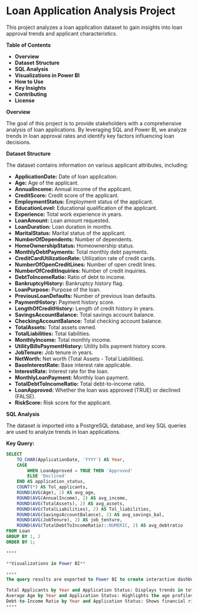 # Loan Application Analysis Project

This project analyzes a loan application dataset to gain insights into loan approval trends and applicant characteristics. 

**Table of Contents**

* **Overview**
* **Dataset Structure**
* **SQL Analysis**
* **Visualizations in Power BI**
* **How to Use**
* **Key Insights**
* **Contributing**
* **License**

**Overview**

The goal of this project is to provide stakeholders with a comprehensive analysis of loan applications. By leveraging SQL and Power BI, we analyze trends in loan approval rates and identify key factors influencing loan decisions.


**Dataset Structure**

The dataset contains information on various applicant attributes, including:

* **ApplicationDate:** Date of loan application.
* **Age:** Age of the applicant.
* **AnnualIncome:** Annual income of the applicant.
* **CreditScore:** Credit score of the applicant.
* **EmploymentStatus:** Employment status of the applicant.
* **EducationLevel:** Educational qualification of the applicant.
* **Experience:** Total work experience in years.
* **LoanAmount:** Loan amount requested. 
* **LoanDuration:** Loan duration in months.
* **MaritalStatus:** Marital status of the applicant.
* **NumberOfDependents:** Number of dependents.
* **HomeOwnershipStatus:** Homeownership status.
* **MonthlyDebtPayments:** Total monthly debt payments.
* **CreditCardUtilizationRate:** Utilization rate of credit cards.
* **NumberOfOpenCreditLines:** Number of open credit lines.
* **NumberOfCreditInquiries:** Number of credit inquiries.
* **DebtToIncomeRatio:** Ratio of debt to income.
* **BankruptcyHistory:** Bankruptcy history flag.
* **LoanPurpose:** Purpose of the loan.
* **PreviousLoanDefaults:** Number of previous loan defaults.
* **PaymentHistory:** Payment history score.
* **LengthOfCreditHistory:** Length of credit history in years.
* **SavingsAccountBalance:** Total savings account balance.
* **CheckingAccountBalance:** Total checking account balance.
* **TotalAssets:** Total assets owned.
* **TotalLiabilities:** Total liabilities.
* **MonthlyIncome:** Total monthly income.
* **UtilityBillsPaymentHistory:** Utility bills payment history score.
* **JobTenure:** Job tenure in years.
* **NetWorth:** Net worth (Total Assets - Total Liabilities).
* **BaseInterestRate:** Base interest rate applicable.
* **InterestRate:** Interest rate for the loan.
* **MonthlyLoanPayment:** Monthly loan payment.
* **TotalDebtToIncomeRatio:** Total debt-to-income ratio.
* **LoanApproved:** Whether the loan was approved (TRUE) or declined (FALSE).
* **RiskScore:** Risk score for the applicant.

**SQL Analysis**

The dataset is imported into a PostgreSQL database, and key SQL queries are used to analyze trends in loan applications. 

**Key Query:**

```sql
SELECT 
    TO_CHAR(ApplicationDate, 'YYYY') AS Year,
    CASE
        WHEN LoanApproved = TRUE THEN 'Approved'
        ELSE 'Declined'
    END AS application_status,
    COUNT(*) AS Tol_applicants,
    ROUND(AVG(Age), 2) AS avg_age,
    ROUND(AVG(AnnualIncome), 2) AS avg_income,
    ROUND(AVG(TotalAssets), 2) AS avg_assets,
    ROUND(AVG(TotalLiabilities), 2) AS Tol_liabilities,
    ROUND(AVG(SavingsAccountBalance), 2) AS avg_savings_bal,
    ROUND(AVG(JobTenure), 2) AS job_tenture,
    ROUND(AVG(TotalDebtToIncomeRatio)::NUMERIC, 2) AS avg_debtratio
FROM Loan 
GROUP BY 1, 2
ORDER BY 1;

****

**Visualizations in Power BI**

****
The query results are exported to Power BI to create interactive dashboards, including:

Total Applicants by Year and Application Status: Displays trends in total loan applicants and approval rates over time.
Average Age by Year and Application Status: Highlights the age profiles of approved vs. declined applicants.
Debt-to-Income Ratio by Year and Application Status: Shows financial risk trends among applicants over time.
****
